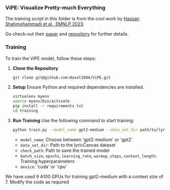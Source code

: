 ### ViPE: Visualize Pretty-much Everything
The training script in this folder is from the cool work by [Hassan Shahmohammadi et al., EMNLP 2023](https://aclanthology.org/2023.emnlp-main.333/).

Go check-out their [paper](https://aclanthology.org/2023.emnlp-main.333/) and [repository](https://github.com/Hazel1994/ViPE) for further details.


### Training
To train the ViPE model, follow these steps:

1. **Clone the Repository**
   ```bash
   git clone git@github.com:Hazel1994/ViPE.git
   ```
2. **Setup**
   Ensure Python and required dependencies are installed.
   ```bash
   virtualenv myenv
   source myenv/bin/activate
   pip install -r requirements.txt
   cd training
   ```

3. **Run Training**
   Use the following command to start training:
   ```bash
   python train.py --model_name gpt2-medium --data_set_dir path/to/lyric_canvas.csv --check_path /save/vipe/here/ --batch_size 32 --epochs 5 --context_length 7 
   ```
   
   - `model_name`: Choose between 'gpt2-medium' or 'gpt2'
   - `data_set_dir`: Path to the lyricCanvas dataset
   - `check_path`: Path to save the trained model
   - `batch_size`, `epochs`, `learning_rate`, `warmup_steps`, `context_length`: Training hyperparameters
   - `device`: 'cuda' or 'cpu'

We have used 9 A100 GPUs for training gpt2-medium with a context size of 7. Modify the code as required
